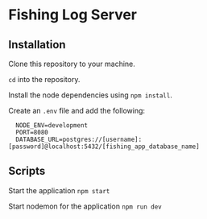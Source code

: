 # Fishing Log Server

## Installation

Clone this repository to your machine.

`cd` into the repository.

Install the node dependencies using `npm install`.

Create an `.env` file and add the following: 

```
  NODE_ENV=development
  PORT=8080
  DATABASE_URL=postgres://[username]:[password]@localhost:5432/[fishing_app_database_name]
```

## Scripts

Start the application `npm start`

Start nodemon for the application `npm run dev`
